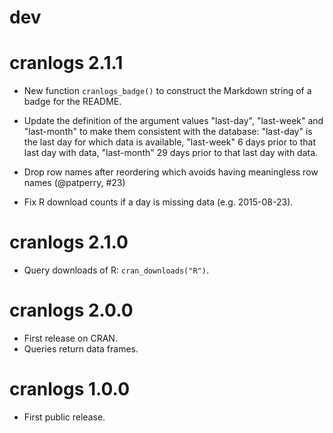 
# dev

# cranlogs 2.1.1

* New function `cranlogs_badge()` to construct the Markdown string of a
  badge for the README.

* Update the definition of the argument values "last-day", "last-week" and
  "last-month" to make them consistent with the database: "last-day" is
  the last day for which data is available, "last-week" 6 days prior to
  that last day with data, "last-month" 29 days prior to that last day
  with data.

* Drop row names after reordering which avoids having meaningless row
  names (@patperry, #23)

* Fix R download counts if a day is missing data (e.g. 2015-08-23).

# cranlogs 2.1.0

* Query downloads of R: `cran_downloads("R")`.

# cranlogs 2.0.0

* First release on CRAN.
* Queries return data frames.

# cranlogs 1.0.0

* First public release.
